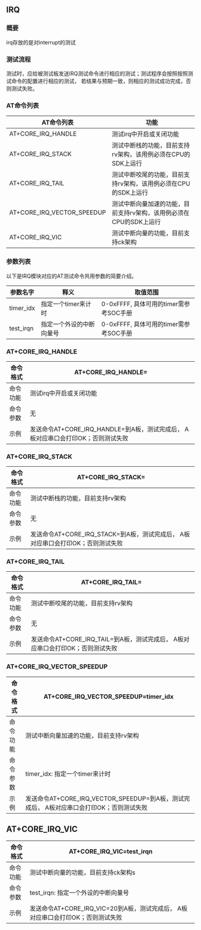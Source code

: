 ## IRQ
### 概要
irq存放的是对interrupt的测试

### 测试流程
测试时，应给被测试板发送IRQ测试命令进行相应的测试；测试程序会按照按照测试命令的配置进行相应的测试， 若结果与预期一致，则相应的测试成功完成，否则测试失败。

### AT命令列表
| AT命令列表    | 功能                                                |
| ------------- | --------------------------------------------------- |
| AT+CORE_IRQ_HANDLE   | 测试irq中开启或关闭功能                               |
| AT+CORE_IRQ_STACK | 测试中断栈的功能，目前支持rv架构，该用例必须在CPU的SDK上运行 |
| AT+CORE_IRQ_TAIL | 测试中断咬尾的功能，目前支持rv架构，该用例必须在CPU的SDK上运行 |
| AT+CORE_IRQ_VECTOR_SPEEDUP | 测试中断向量加速的功能，目前支持rv架构，该用例必须在CPU的SDK上运行 |
| AT+CORE_IRQ_VIC | 测试中断向量的功能，目前支持ck架构 |

### 参数列表
以下是IRQ模块对应的AT测试命令共用参数的简要介绍。

| 参数名字     | 释义          | 取值范围      |
| ------------ | ------------ | ------------- |
| timer_idx    | 指定一个timer来计时    | 0-0xFFFF, 具体可用的timer需参考SOC手册      |
| test_irqn    | 指定一个外设的中断向量号 | 0-0xFFFF, 具体可用的timer需参考SOC手册  |


### AT+CORE_IRQ_HANDLE
| 命令格式 | AT+CORE_IRQ_HANDLE=      |
| -------- | ------------------------------------------------------------ |
| 命令功能 | 测试irq中开启或关闭功能                                        |
| 命令参数 | 无 |
| 示例     | 发送命令AT+CORE_IRQ_HANDLE=到A板，测试完成后， A板对应串口会打印OK；否则测试失败 |

### AT+CORE_IRQ_STACK
| 命令格式 | AT+CORE_IRQ_STACK=      |
| -------- | ------------------------------------------------------------ |
| 命令功能 | 测试中断栈的功能，目前支持rv架构                                        |
| 命令参数 | 无 |
| 示例     | 发送命令AT+CORE_IRQ_STACK=到A板，测试完成后， A板对应串口会打印OK；否则测试失败 |


### AT+CORE_IRQ_TAIL
| 命令格式 | AT+CORE_IRQ_TAIL=      |
| -------- | ------------------------------------------------------------ |
| 命令功能 | 测试中断咬尾的功能，目前支持rv架构                                        |
| 命令参数 | 无 |
| 示例     | 发送命令AT+CORE_IRQ_TAIL=到A板，测试完成后， A板对应串口会打印OK；否则测试失败 |


### AT+CORE_IRQ_VECTOR_SPEEDUP
| 命令格式 | AT+CORE_IRQ_VECTOR_SPEEDUP=timer_idx      |
| -------- | ------------------------------------------------------------ |
| 命令功能 | 测试中断向量加速的功能，目前支持rv架构                                        |
| 命令参数 | timer_idx: 指定一个timer来计时 |
| 示例     | 发送命令AT+CORE_IRQ_VECTOR_SPEEDUP=到A板，测试完成后， A板对应串口会打印OK；否则测试失败 |


## AT+CORE_IRQ_VIC
| 命令格式 | AT+CORE_IRQ_VIC=test_irqn      |
| -------- | ------------------------------------------------------------ |
| 命令功能 | 测试中断向量的功能，目前支持ck架构s                                        |
| 命令参数 | test_irqn: 指定一个外设的中断向量号 |
| 示例     | 发送命令AT+CORE_IRQ_VIC=20到A板，测试完成后， A板对应串口会打印OK；否则测试失败 |